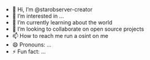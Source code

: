 - 👋 Hi, I’m @starobserver-creator
- 👀 I’m interested in ...
- 🌱 I’m currently learning about the world
- 💞️ I’m looking to collaborate on open source projects
- 📫 How to reach me run a osint on me
- 😄 Pronouns: ...
- ⚡ Fun fact: ...

<!---
starobserver-creator/starobserver-creator is a ✨ special ✨ repository because its `README.md` (this file) appears on your GitHub profile.
You can click the Preview link to take a look at your changes.
--->
